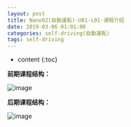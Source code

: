 ```yaml
---
layout: post
title: Nano02(自動運転)-U01-L01-课程介绍
date: 2019-03-06 01:01:00
categories: self-driving(自動運転)
tags: self-driving
---
```

* content
{:toc}

**前期课程结构：**

![image](https://user-images.githubusercontent.com/18595935/53848182-b9030b80-3ff6-11e9-9411-68603c7b0f11.png)

**后期课程结构：**

![image](https://user-images.githubusercontent.com/18595935/53848101-69244480-3ff6-11e9-8c8f-a8197daf4767.png)

